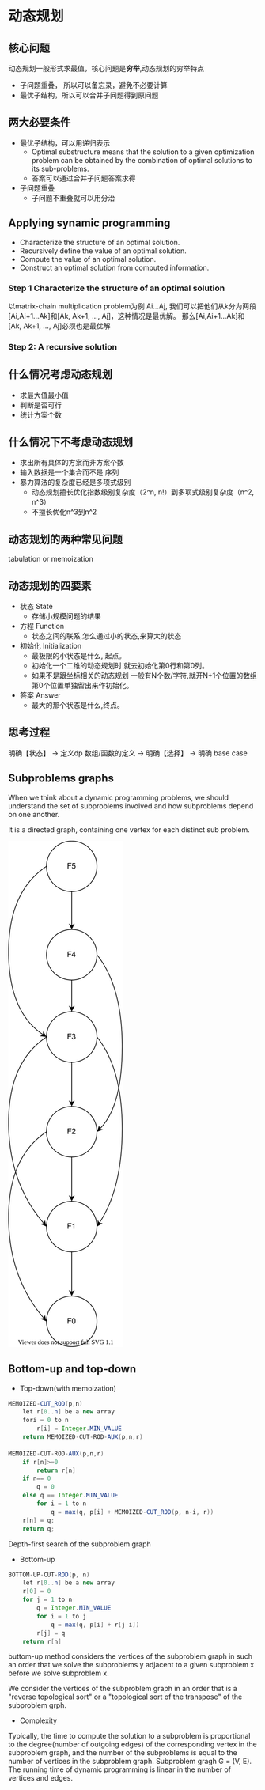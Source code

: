 
# 动态规划
## 核心问题

动态规划一般形式求最值，核心问题是**穷举**,动态规划的穷举特点
* 子问题重叠， 所以可以备忘录，避免不必要计算
* 最优子结构，所以可以合并子问题得到原问题


## 两大必要条件
- 最优子结构，可以用递归表示
	+ Optimal substructure means that the solution to a given optimization problem can be obtained by the combination of optimal solutions to its sub-problems.
	+ 答案可以通过合并子问题答案求得
- 子问题重叠
	+ 子问题不重叠就可以用分治

## Applying synamic programming
* Characterize the structure of an optimal solution.
* Recursively define the value of an optimal solution.
* Compute the value of an optimal solution.
* Construct an optimal solution from computed information.

### Step 1 Characterize the structure of an optimal solution
以matrix-chain multiplication problem为例
Ai...Aj, 我们可以把他们从k分为两段[Ai,Ai+1...Ak]和[Ak, Ak+1, ..., Aj]，这种情况是最优解。
那么[Ai,Ai+1...Ak]和[Ak, Ak+1, ..., Aj]必须也是最优解

### Step 2: A recursive solution
## 什么情况考虑动态规划
- 求最大值最小值
- 判断是否可行
- 统计方案个数

## 什么情况下不考虑动态规划
- 求出所有具体的方案而非方案个数
- 输入数据是一个集合而不是 序列
- 暴力算法的复杂度已经是多项式级别  
	+ 动态规划擅长优化指数级别复杂度（2^n, n!）到多项式级别复杂度（n^2, n^3）  
	+ 不擅长优化n^3到n^2  

## 动态规划的两种常见问题
tabulation or memoization 
## 动态规划的四要素
- 状态 State
	+ 存储小规模问题的结果
- 方程 Function
	+ 状态之间的联系,怎么通过小的状态,来算大的状态
- 初始化 Initialization
	- 最极限的小状态是什么, 起点。
	- 初始化一个二维的动态规划时 就去初始化第0行和第0列。
	- 如果不是跟坐标相关的动态规划 一般有N个数/字符,就开N+1个位置的数组 第0个位置单独留出来作初始化。
- 答案 Answer
	+ 最大的那个状态是什么,终点。

## 思考过程
明确【状态】 -> 定义dp 数组/函数的定义 -> 明确【选择】 -> 明确 base case


## Subproblems graphs

When we think about a dynamic programming problems, we should understand the set of subproblems involved and how subproblems depend on one another.

It is a directed graph, containing one vertex for each distinct sub problem.

![subproblem graph](./graphs/dynamicProgramming.drawio.svg)

## Bottom-up and top-down





* Top-down(with memoization)
```java
MEMOIZED-CUT_ROD(p,n)
	let r[0..n] be a new array
	fori = 0 to n
		r[i] = Integer.MIN_VALUE
	return MEMOIZED-CUT-ROD-AUX(p,n,r)

MEMOIZED-CUT-ROD-AUX(p,n,r)
	if r[n]>=0
		return r[n]
	if n== 0
		q = 0
	else q == Integer.MIN_VALUE
		for i = 1 to n
			q = max(q, p[i] + MEMOIZED-CUT_ROD(p, n-i, r))
	r[n] = q;
	return q;
```

Depth-first search of the subproblem graph



* Bottom-up
```java
BOTTOM-UP-CUT-ROD(p, n)
	let r[0..n] be a new array
	r[0] = 0
	for j = 1 to n
		q = Integer.MIN_VALUE
		for i = 1 to j
			q = max(q, p[i] + r[j-i])
		r[j] = q
	return r[n]		
```
buttom-up method considers the vertices of the subproblem graph in such an order that we solve the subproblems y adjacent to a given subproblem x before we solve subproblem x.

We consider the vertices of the subproblem graph in an order that is a "reverse topological sort" or a "topological sort of the transpose" of the subproblem grph.

* Complexity

Typically, the time to compute the solution to a subproblem is proportional to the degree(number of outgoing edges) of the corresponding vertex in the subproblem graph, and the number of the subproblems is equal to the number of vertices in the subproblem graph. Subproblem gragh G = (V, E). The running time of dynamic programming is linear in the number of vertices and edges. 


